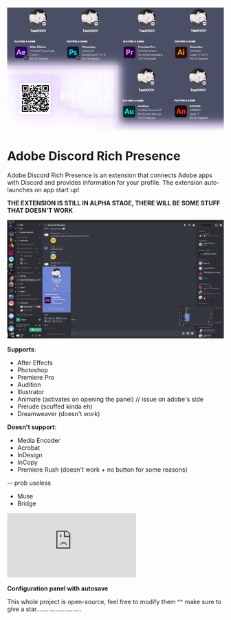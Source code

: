 ![](demo/demo.gif)
# Adobe Discord Rich Presence

Adobe Discord Rich Presence is an extension that connects Adobe apps with Discord and provides information for your profile. The extension auto-launches on app start up!

**THE EXTENSION IS STILL IN ALPHA STAGE, THERE WILL BE SOME STUFF THAT DOESN'T WORK**

![](demo/preview.gif)

**Supports**:
- After Effects
- Photoshop
- Premiere Pro
- Audition
- Illustrator
- Animate (activates on opening the panel) // issue on adobe's side
- Prelude (scuffed kinda eh)
- Dreamweaver (doesn't work)

**Doesn't support**:
- Media Encoder
- Acrobat
- InDesign
- InCopy
- Premiere Rush (doesn't work + no button for some reasons)

-- prob useless
- Muse
- Bridge

![Installation guide](https://github.com/lolitee/adobe-discord-rpc/blob/master/GUIDE.md)

**Configuration panel with autosave**

This whole project is open-source, feel free to modify them ^^
make sure to give a star..........................
